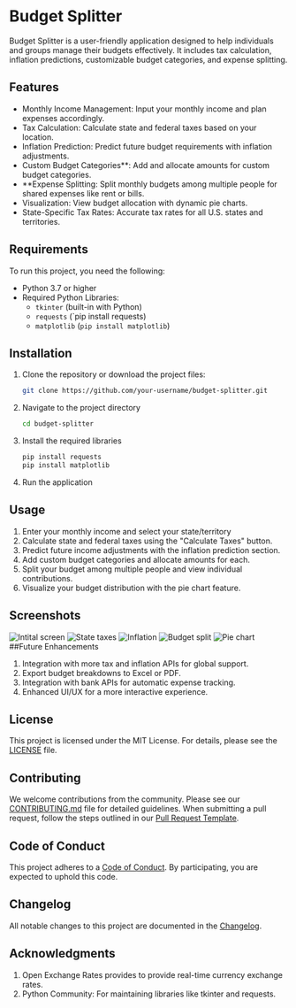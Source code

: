# Budget Splitter
Budget Splitter is a user-friendly application designed to help individuals and groups manage their budgets effectively. It includes tax calculation, inflation predictions, customizable budget categories, and expense splitting.
## Features
- Monthly Income Management: Input your monthly income and plan expenses accordingly.
- Tax Calculation: Calculate state and federal taxes based on your location.
- Inflation Prediction: Predict future budget requirements with inflation adjustments.
- Custom Budget Categories**: Add and allocate amounts for custom budget categories.
- **Expense Splitting: Split monthly budgets among multiple people for shared expenses like rent or bills.
- Visualization: View budget allocation with dynamic pie charts.
- State-Specific Tax Rates: Accurate tax rates for all U.S. states and territories.
## Requirements
To run this project, you need the following:
- Python 3.7 or higher
- Required Python Libraries:
  - `tkinter` (built-in with Python)
  - `requests` (`pip install requests)
  - `matplotlib` (`pip install matplotlib`)
## Installation
1. Clone the repository or download the project files:
   ```bash
   git clone https://github.com/your-username/budget-splitter.git
2. Navigate to the project directory
   ```bash
   cd budget-splitter
3. Install the required libraries
   ```bash
   pip install requests
   pip install matplotlib
4. Run the application
## Usage
1. Enter your monthly income and select your state/territory
2. Calculate state and federal taxes using the "Calculate Taxes" button.
3. Predict future income adjustments with the inflation prediction section.
4. Add custom budget categories and allocate amounts for each.
5. Split your budget among multiple people and view individual contributions.
6. Visualize your budget distribution with the pie chart feature.
## Screenshots
![Intital screen](BS-initalscreen.png)
![State taxes](BS-taxes.png)
![Inflation](BS-inflation.png)
![Budget split](BS-splits.png)
![Pie chart](BS-piechary.png)
##Future Enhancements
1. Integration with more tax and inflation APIs for global support.
2. Export budget breakdowns to Excel or PDF.
3. Integration with bank APIs for automatic expense tracking.
4. Enhanced UI/UX for a more interactive experience.
## License
This project is licensed under the MIT License. For details, please see the [LICENSE](LICENSE) file.
## Contributing
We welcome contributions from the community. Please see our [CONTRIBUTING.md](CONTRIBUTING.md) file for detailed guidelines.
When submitting a pull request, follow the steps outlined in our [Pull Request Template](.github/PULL_REQUEST_TEMPLATE.md).
## Code of Conduct
This project adheres to a [Code of Conduct](CODE_OF_CONDUCT.md). By participating, you are expected to uphold this code.
## Changelog
All notable changes to this project are documented in the [Changelog](CHANGELOG.md).
## Acknowledgments
1. Open Exchange Rates provides to provide real-time currency exchange rates.
2. Python Community: For maintaining libraries like tkinter and requests.
